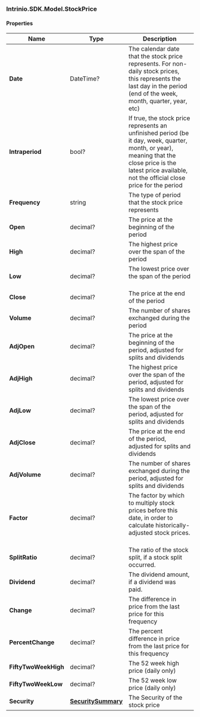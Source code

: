[//]: # (CLASS:Intrinio.SDK.Model.StockPrice)

[//]: # (KIND:object)

### Intrinio.SDK.Model.StockPrice
#### Properties

[//]: # (START_DEFINITION)

Name | Type | Description
------------ | ------------- | -------------
**Date** | DateTime? | The calendar date that the stock price represents. For non-daily stock prices, this represents the last day in the period (end of the week, month, quarter, year, etc) &nbsp;
**Intraperiod** | bool? | If true, the stock price represents an unfinished period (be it day, week, quarter, month, or year), meaning that the close price is the latest price available, not the official close price for the period &nbsp;
**Frequency** | string | The type of period that the stock price represents &nbsp;
**Open** | decimal? | The price at the beginning of the period &nbsp;
**High** | decimal? | The highest price over the span of the period &nbsp;
**Low** | decimal? | The lowest price over the span of the period &nbsp;
**Close** | decimal? | The price at the end of the period &nbsp;
**Volume** | decimal? | The number of shares exchanged during the period &nbsp;
**AdjOpen** | decimal? | The price at the beginning of the period, adjusted for splits and dividends &nbsp;
**AdjHigh** | decimal? | The highest price over the span of the period, adjusted for splits and dividends &nbsp;
**AdjLow** | decimal? | The lowest price over the span of the period, adjusted for splits and dividends &nbsp;
**AdjClose** | decimal? | The price at the end of the period, adjusted for splits and dividends &nbsp;
**AdjVolume** | decimal? | The number of shares exchanged during the period, adjusted for splits and dividends &nbsp;
**Factor** | decimal? | The factor by which to multiply stock prices before this date, in order to calculate historically-adjusted stock prices. &nbsp;
**SplitRatio** | decimal? | The ratio of the stock split, if a stock split occurred. &nbsp;
**Dividend** | decimal? | The dividend amount, if a dividend was paid. &nbsp;
**Change** | decimal? | The difference in price from the last price for this frequency &nbsp;
**PercentChange** | decimal? | The percent difference in price from the last price for this frequency &nbsp;
**FiftyTwoWeekHigh** | decimal? | The 52 week high price (daily only) &nbsp;
**FiftyTwoWeekLow** | decimal? | The 52 week low price (daily only) &nbsp;
**Security** | [**SecuritySummary**](SecuritySummary.md) | The Security of the stock price &nbsp;

[//]: # (END_DEFINITION)


[//]: # (CONTAINED_CLASS:Intrinio.SDK.Model.SecuritySummary)


